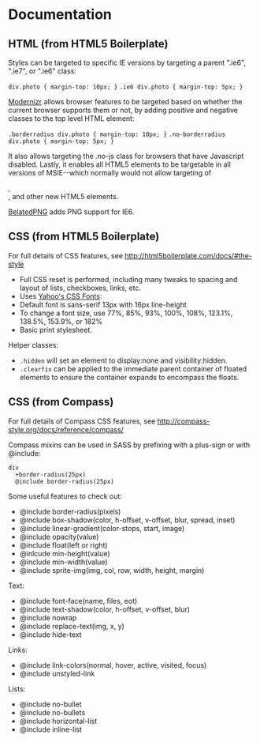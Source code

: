 # Documentation

## HTML (from HTML5 Boilerplate)

Styles can be targeted to specific IE versions by targeting a parent ".ie6", ".ie7", or ".ie6" class:

`div.photo { margin-top: 10px; }`
`.ie6 div.photo { margin-top: 5px; }`

[Modernizr](http://www.modernizr.com/docs/) allows browser features to be targeted based on whether
the current browser supports them or not, by adding positive and negative classes to the top level
HTML element:

`.borderradius div.photo { margin-top: 10px; }`
`.no-borderradius div.photo { margin-top: 5px; }`

It also allows targeting the .no-js class for browsers that have Javascript disabled. Lastly, it
enables all HTML5 elements to be targetable in all versions of MSIE--which normally would not allow
targeting of <section>, <nav>, and other new HTML5 elements.

[BelatedPNG](http://www.dillerdesign.com/experiment/DD_belatedPNG/) adds PNG support for IE6.

## CSS (from HTML5 Boilerplate)

For full details of CSS features, see <http://html5boilerplate.com/docs/#the-style>

* Full CSS reset is performed, including many tweaks to spacing and layout of lists, checkboxes, links, etc.
* Uses [Yahoo's CSS Fonts](http://developer.yahoo.com/yui/3/cssfonts/):
 * Default font is sans-serif 13px with 16px line-height
 * To change a font size, use 77%, 85%, 93%, 100%, 108%, 123.1%, 138.5%, 153.9%, or 182%
* Basic print stylesheet.

Helper classes:

* `.hidden` will set an element to display:none and visibility:hidden.
* `.clearfix` can be applied to the immediate parent container of floated elements to ensure the container expands to encompass the floats.

## CSS (from Compass)

For full details of Compass CSS features, see <http://compass-style.org/docs/reference/compass/>

Compass mixins can be used in SASS by prefixing with a plus-sign or with @include:

    div
      +border-radius(25px)
      @include border-radius(25px)

Some useful features to check out:
* @include border-radius(pixels)
* @include box-shadow(color, h-offset, v-offset, blur, spread, inset)
* @include linear-gradient(color-stops, start, image)
* @include opacity(value)
* @include float(left or right)
* @inlcude min-height(value)
* @include min-width(value)
* @include sprite-img(img, col, row, width, height, margin)

Text:
* @include font-face(name, files, eot)
* @include text-shadow(color, h-offset, v-offset, blur)
* @include nowrap
* @include replace-text(img, x, y)
* @include hide-text

Links:
* @include link-colors(normal, hover, active, visited, focus)
* @include unstyled-link

Lists:
* @include no-bullet
* @include no-bullets
* @include horizontal-list
* @include inline-list

